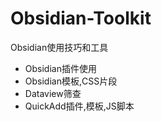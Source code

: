 # Obsidian-Toolkit
Obsidian使用技巧和工具
- Obsidian插件使用
- Obsidian模板,CSS片段
- Dataview筛查
- QuickAdd插件,模板,JS脚本




